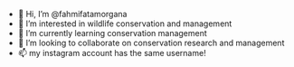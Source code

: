 - 👋 Hi, I’m @fahmifatamorgana
- 👀 I’m interested in wildlife conservation and management
- 🌱 I’m currently learning conservation management
- 💞️ I’m looking to collaborate on conservation research and management
- 📫 my instagram account has the same username!

<!---
fahmifatamorgana/fahmifatamorgana is a ✨ special ✨ repository because its `README.md` (this file) appears on your GitHub profile.
You can click the Preview link to take a look at your changes.
--->
